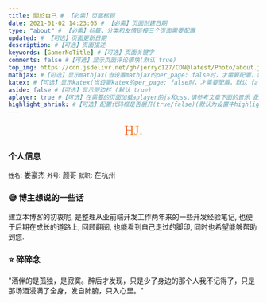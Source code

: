 ```yaml
---
title: 關於自己 # 【必需】页面标题
date: 2021-01-02 14:23:05 # 【必需】页面创建日期
type: "about" # 【必需】标籤、分类和友情链接三个页面需要配置
updated: # 【可选】页面更新日期
description: #【可选】页面描述
keywords: [GamerNoTitle] #【可选】页面关键字
comments: false #【可选】显示页面评论模块(默认 true)
top_img: https://cdn.jsdelivr.net/gh/jerryc127/CDN@latest/Photo/about.jpg #【可选】页面顶部图片
mathjax: #【可选】显示mathjax(当设置mathjax的per_page: false时，才需要配置，默认 false)
katex: #【可选】显示katex(当设置katex的per_page: false时，才需要配置，默认 false)
aside: false #【可选】显示侧边栏 (默认 true)
aplayer: true #【可选】在需要的页面加载aplayer的js和css,请参考文章下面的音乐 配置
highlight_shrink: #【可选】配置代码框是否展开(true/false)(默认为设置中highlight_shrink的配置)
---
```


<div style="display: flex; justify-content: center;">
<div style="font-size:1.7rem;background-image:linear-gradient(92deg,#f35626 0,#feab3a 100%);-webkit-background-clip:text;-webkit-text-fill-color:transparent;font-family:myfont;margin: 0 auto;">HJ.</div>
</div>

### 个人信息

`姓名`: 娄豪杰
`外号`: 颜哥
`就职`: 在杭州

### 😅 博主想说的一些话

建立本博客的初衷呢, 是整理从业前端开发工作两年来的一些开发经验笔记, 也便于后期在成长的道路上, 回顾翻阅, 也能看到自己走过的脚印, 同时也希望能够帮助到您.

### ⭐ 碎碎念

"酒伴的是孤独，是寂寞。醉后才发现，只是少了身边的那个人我不记得了，只是那场酒浸满了全身，发自肺腑，只入心里。"
